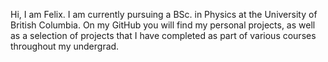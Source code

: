 Hi, I am Felix. I am currently pursuing a BSc. in Physics at the University of British Columbia. On my GitHub you will find my personal projects, as well as a selection of projects that I have completed as part of various courses throughout my undergrad.

